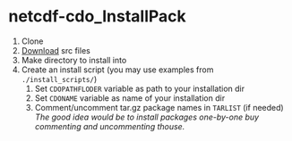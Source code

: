 # netcdf-cdo_InstallPack


1. Clone
2. [Download](https://disk.yandex.com/d/_EajVbirUuVYiw) src files
3. Make directory to install into
4. Create an install script (you may use examples from `./install_scripts/`) 
	1. Set `CDOPATHFLODER` variable as path to your installation dir 
	2. Set `CDONAME` variable as name of your installation dir 
	3. Comment/uncomment tar.gz package names in `TARLIST` (if needed)
	*The good idea would be to install packages one-by-one buy commenting and uncommenting thouse.*


